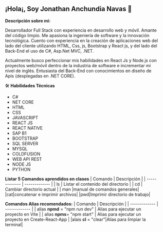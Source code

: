 ## ¡Hola¡, Soy Jonathan Anchundia Navas 👋

**Descripción sobre mi:**

Desarrollador Full Stack con experiencia en desarrollo web y móvil. Amante del código limpio.
Me apasiona la ingeniería de software y la innovación tecnológica. Cuento con experiencia en la
creación de aplicaciones web del lado del cliente utilizando HTML, Css, js, Bootstrap y React js, y
del lado del Back-End el uso de C#, Asp.Net MVC, .NET.

Actualmente busco perfeccionar mis habilidades en React Js y Node.js con proyectos web/móvil
dentro de la industria de software e incrementar mi nivel de inglés. Entusiasta del Back-End con
conocimientos en diseño de Apis (desplegadas en .NET CORE).

🛠️  **Habilidades Técnicas**
- C#
- NET CORE
- HTML 
- CSS
- JAVASCRIPT
- REACT JS
- REACT NATIVE
- SAP B1
- BOOTSTRAP
- SQL SERVER
- MYSQL
- COLDFUSION
- WEB API REST
- NODE JS
- PYTHON

**Listar 5 Comandos aprendidos en clases**
| Comando       | Descripción                         |
| ------------- | ------------- |
| ls            | Listar el contenido del directorio  |
| cd  | Cambiar directorio actual   |
| man |manual de comandos generales|
|cat|concatenar e imprimir archivos|
|pwd|Imprimir directorio de trabajo|

**Comandos Alias recomendados:**
| Comando       | Descripción                         |
| ------------- | ------------- |
| alias **npmd** = "npm run dev"            | Alias para ejecutar un proyecto en Vite  |
| alias **npms**= "npm start"  | Alias para ejecutar un proyecto en Create-React-App |
|alais **cl** = "clear"|Alias para limpiar la terminal|
